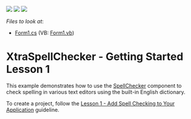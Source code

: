 <!-- default badges list -->
![](https://img.shields.io/endpoint?url=https://codecentral.devexpress.com/api/v1/VersionRange/128612547/17.1.3%2B)
[![](https://img.shields.io/badge/Open_in_DevExpress_Support_Center-FF7200?style=flat-square&logo=DevExpress&logoColor=white)](https://supportcenter.devexpress.com/ticket/details/T588203)
[![](https://img.shields.io/badge/📖_How_to_use_DevExpress_Examples-e9f6fc?style=flat-square)](https://docs.devexpress.com/GeneralInformation/403183)
<!-- default badges end -->
<!-- default file list -->
*Files to look at*:

* [Form1.cs](./CS/XtraSpellCheckerGetStarted/Form1.cs) (VB: [Form1.vb](./VB/XtraSpellCheckerGetStarted/Form1.vb))
<!-- default file list end -->
# XtraSpellChecker - Getting Started Lesson 1


<p>This example demonstrates how to use the <a href="http://help.devexpress.com/#WindowsForms/clsDevExpressXtraSpellCheckerSpellCheckertopic">SpellChecker</a> component to check spelling in various text editors using the built-in English dictionary.</p>
<p>To create a project, follow the <a href="http://help.devexpress.com/#WindowsForms/CustomDocument114002">Lesson 1 - Add Spell Checking to Your Application</a> guideline.</p>

<br/>


